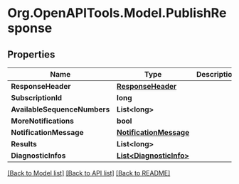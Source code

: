 # Org.OpenAPITools.Model.PublishResponse

## Properties

Name | Type | Description | Notes
------------ | ------------- | ------------- | -------------
**ResponseHeader** | [**ResponseHeader**](ResponseHeader.md) |  | [optional] 
**SubscriptionId** | **long** |  | [optional] 
**AvailableSequenceNumbers** | **List&lt;long&gt;** |  | [optional] 
**MoreNotifications** | **bool** |  | [optional] 
**NotificationMessage** | [**NotificationMessage**](NotificationMessage.md) |  | [optional] 
**Results** | **List&lt;long&gt;** |  | [optional] 
**DiagnosticInfos** | [**List&lt;DiagnosticInfo&gt;**](DiagnosticInfo.md) |  | [optional] 

[[Back to Model list]](../README.md#documentation-for-models) [[Back to API list]](../README.md#documentation-for-api-endpoints) [[Back to README]](../README.md)

